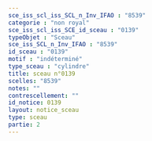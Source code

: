 ```yaml
---
sce_iss_scl_iss_SCL_n_Inv_IFAO : "8539"
categorie : "non royal"
sce_iss_scl_iss_SCE_id_sceau : "0139"
typeObjet : "Sceau"
sce_iss_SCL_n_Inv_IFAO : "8539"
id_sceau : "0139"
motif : "indéterminé"
type_sceau : "cylindre"
title: sceau n°0139
scelles: "8539"
notes: ""
contrescellement: ""
id_notice: 0139
layout: notice_sceau
type: sceau
partie: 2
---
```

